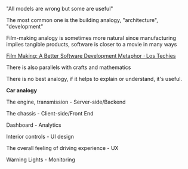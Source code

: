 ---
---

"All models are wrong but some are useful"

The most common one is the building analogy, "architecture", "development"

Film-making analogy is sometimes more natural since manufacturing implies tangible products, software is closer to a movie in many ways 

[Film Making: A Better Software Development Metaphor · Los Techies](https://lostechies.com/rodpaddock/2010/04/15/film-making-a-better-software-development-metaphor/)

There is also parallels with crafts and mathematics

There is no best analogy, if it helps to explain or understand, it's useful. 

**Car analogy**

The engine, transmission - Server-side/Backend 

The chassis - Client-side/Front End

Dashboard - Analytics 

Interior controls - UI design 

The overall feeling of driving experience - UX

Warning Lights - Monitoring 

